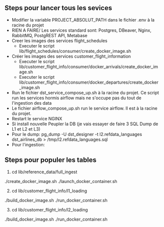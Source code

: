 ## Steps pour lancer tous les sevices

- Modifier la variable PROJECT_ABSOLUT_PATH dans le fichier .env à la racine du projet
- RIEN A FAIRE/ Les services standard sont: Postgres, DBeaver, Nginx, RabbitMQ, PostgREST API, Metabase
- Creer les images des services flight_schedules
    - Executer le script lib/flight_schedules/consumer/create_docker_image.sh
- Créer les images des services customer_flight_information
    - Executer le script lib/customer_flight_info/consumer/docker_arrivals/create_docker_image.sh
    - Executer le script lib/customer_flight_info/consumer/docker_departures/create_docker_image.sh
- Run le fichier dst_service_compose_up.sh à la racine du projet. Ce script run les services hormis airflow mais ne s'occupe pas du tout de l'ingestion des data
- Le fichier airflow_compose_up.sh run le service airflow. Il est à la racine du projet.
- Restart le service NGINX
- Si install nouvelle Peupler la DB (je vais essayer de faire 3 SQL Dump de L1 et L2 et L3)
 - Pour le dump: pg_dump -U dst_designer -t l2.refdata_languages dst_airlines_db > /tmp/l2.refdata_languages.sql
 - Pour l'ingestion:
 



## Steps pour populer les tables
 
1. cd lib/reference_data/full_ingest

./create_docker_image.sh
./launch_docker_container.sh
 
2. cd lib/customer_flight_info/l1_loading

./build_docker_image.sh
./run_docker_container.sh
 
3. cd lib/customer_flight_info/l2_loading

./build_docker_image.sh
./run_docker_container.sh
 

